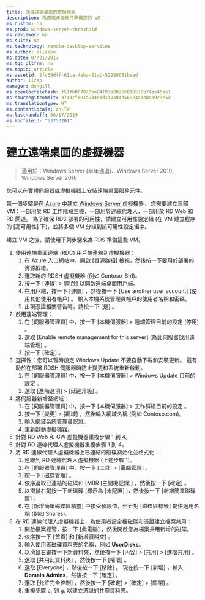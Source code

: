 ```yaml
---
title: 準備遠端桌面的虛擬機器
description: 為遠端桌面元件準備您的 VM
ms.custom: na
ms.prod: windows-server-threshold
ms.reviewer: na
ms.suite: na
ms.technology: remote-desktop-services
ms.author: elizapo
ms.date: 07/21/2017
ms.tgt_pltfrm: na
ms.topic: article
ms.assetid: 2fc39dff-61ca-4eba-81ab-52289081bead
author: lizap
manager: dongill
ms.openlocfilehash: f51fb057070ba84f93e00266018535b74ab45ae1
ms.sourcegitcommit: 3743cf691a984e1d140a04d50924a3a0a19c3e5c
ms.translationtype: HT
ms.contentlocale: zh-TW
ms.lasthandoff: 06/17/2019
ms.locfileid: "63753201"
---
```

# <a name="create-virtual-machines-for-remote-desktop"></a>建立遠端桌面的虛擬機器

>適用於：Windows Server (半年通道)、Windows Server 2019、Windows Server 2016

您可以在實體伺服器或虛擬機器上安裝遠端桌面服務元件。 

第一個步驟是[在 Azure 中建立 Windows Server 虛擬機器](/azure/virtual-machines/windows/quick-create-portal)。 您需要建立三部 VM：一部用於 RD 工作階段主機，一部用於連線代理人，一部用於 RD Web 和 RD 閘道。 為了確保 RDS 部署的可用性，請建立可用性設定組 (在 VM 建立程序的 [高可用性]  下)，並將多個 VM 分組到該可用性設定組中。
 
建立 VM 之後，請使用下列步驟來為 RDS 準備這些 VM。

1.  使用遠端桌面連線 (RDC) 用戶端連線到虛擬機器：  
    1.  在 Azure 入口網站中，開啟 [資源群組] 檢視，然後按一下要用於部署的資源群組。  
    2.  選取新的 RDSH 虛擬機器 (例如 Contoso-Sh1)。  
    3.  按一下 [連線] > [開啟]  以開啟遠端桌面用戶端。  
    4.  在用戶端，按一下 [連線]  ，然後按一下 [Use another user account] \(使用其他使用者帳戶\)  。 輸入本機系統管理員帳戶的使用者名稱和密碼。  
    5.  出現憑證相關警告時，請按一下 [是]  。  
2.  啟用遠端管理：  
    1.  在 [伺服器管理員] 中，按一下 [本機伺服器] > 遠端管理目前的設定 (停用)  。  
    2.  選取 [Enable remote management for this server] \(為此伺服器啟用遠端管理\)  。  
    3.  按一下 [確定]  。  
3.  選擇性：您可以暫時設定 Windows Update 不要自動下載和安裝更新。 這有助於在部署 RDSH 伺服器時防止變更和系統重新啟動。  
    1.  在 [伺服器管理員] 中，按一下 [本機伺服器] > Windows Update 目前的設定  。  
    2.  選取 [進階選項] > [延遲升級]  。   
4.  將伺服器新增至網域：  
    1.  在 [伺服器管理員] 中，按一下 [本機伺服器] > 工作群組目前的設定  。  
    2.  按一下 [變更] > [網域]  ，然後輸入網域名稱 (例如 Contoso.com)。  
    3.  輸入網域系統管理員認證。  
    4.  重新啟動虛擬機器。  
5.  針對 RD Web 和 GW 虛擬機器重複步驟 1 到 4。  
6.  針對 RD 連線代理人虛擬機器重複步驟 1 到 4。  
7.  將 RD 連線代理人虛擬機器上已連結的磁碟初始化並格式化：  
    1.  連線到 RD 連線代理人虛擬機器 (上述步驟 1)。  
    2.  在 [伺服器管理員] 中，按一下 [工具] > [電腦管理]  。  
    3.  按一下 [磁碟管理]  。  
    4.  依序選取已連結的磁碟和 [MBR (主開機記錄)]  ，然後按一下 [確定]  。  
    5.  以滑鼠右鍵按一下新磁碟 (標示為 [未配置]  )，然後按一下 [新增簡單磁碟區]  。  
    6.  在 [新增簡單磁碟區精靈]  中接受預設值，但針對 [磁碟區標籤]  提供適用名稱 (例如 Shares)。  
8.  在 RD 連線代理人虛擬機器上，為使用者設定檔磁碟和憑證建立檔案共用：   
    1.  開啟檔案總管，按一下 [此電腦]  ，然後開啟您為檔案共用新增的磁碟。  
    2.  依序按一下 [首頁]  和 [新增資料夾]  。  
    3.  輸入使用者磁碟資料夾的名稱，例如 **UserDisks**。  
    4.  以滑鼠右鍵按一下新資料夾，然後按一下 [內容] > [共用] > [進階共用]  。  
    5.  選取 [共用此資料夾]  ，然後按一下 [權限]  。  
    6.  選取 [Everyone]  ，然後按一下 [移除]  。 現在按一下 [新增]  ，輸入 **Domain Admins**，然後按一下 [確定]  。  
    7.  選取 [允許完全控制]  ，然後按一下 [確定] > [確定] > [關閉]  。  
    8.  重複步驟 c. 到 g. 以建立憑證的共用資料夾。   


